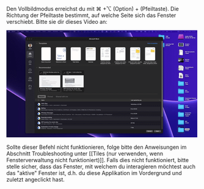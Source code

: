 Den Vollbildmodus erreichst du mit ⌘ +⌥ (Option) + (Pfeiltaste). Die Richtung der Pfeiltaste bestimmt, auf welche Seite sich das Fenster verschiebt. Bitte sie dir dieses Video an:

<img src="https://raw.githubusercontent.com/JamesArthemeusFinnigan/Documentation-Simone-Oesch/main/Images/ImagesBackend/Video/File2.mkv.gif" alt="" />

Sollte dieser Befehl nicht funktionieren, folge bitte den Anweisungen im Abschnitt Troubleshooting unter [[Tiles (nur verwenden, wenn Fensterverwaltung nicht funktioniert)]]. Falls dies nicht funktioniert, bitte stelle sicher, dass das Fenster, mit welchem du interagieren möchtest auch das "aktive" Fenster ist, d.h. du diese Applikation im Vordergrund und zuletzt angeclickt hast.